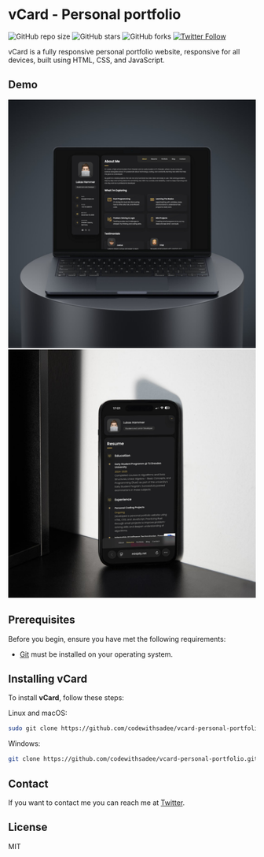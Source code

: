 # vCard - Personal portfolio

![GitHub repo size](https://img.shields.io/github/repo-size/Minipliy/portfolio-website)
![GitHub stars](https://img.shields.io/github/stars/Minipliy/portfolio-website?style=social)
![GitHub forks](https://img.shields.io/github/forks/Minipliy/portfolio-website?style=social)
[![Twitter Follow](https://img.shields.io/twitter/follow/Minipliy_?style=social)](https://twitter.com/intent/follow?screen_name=codewithsadee_)


vCard is a fully responsive personal portfolio website, responsive for all devices, built using HTML, CSS, and JavaScript.

## Demo

![vCard Desktop Demo](./website-demo-image/desktop.png "Desktop Demo")
![vCard Mobile Demo](./website-demo-image/mobile.png "Mobile Demo")

## Prerequisites

Before you begin, ensure you have met the following requirements:

* [Git](https://git-scm.com/downloads "Download Git") must be installed on your operating system.

## Installing vCard

To install **vCard**, follow these steps:

Linux and macOS:

```bash
sudo git clone https://github.com/codewithsadee/vcard-personal-portfolio.git
```

Windows:

```bash
git clone https://github.com/codewithsadee/vcard-personal-portfolio.git
```

## Contact

If you want to contact me you can reach me at [Twitter](https://www.x.com/codewithsadee_).

## License

MIT
